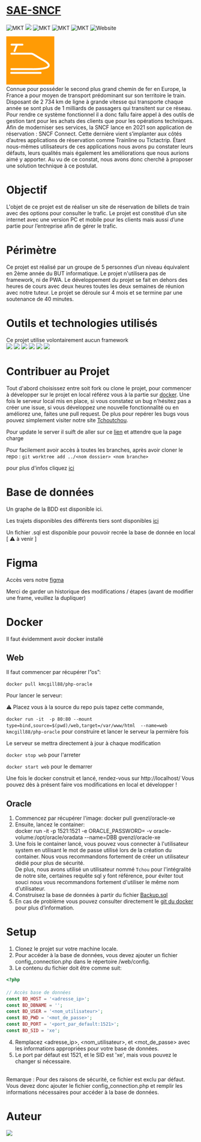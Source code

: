# [SAE-SNCF](http://tchoutchou.ovh)

![MKT](https://img.shields.io/badge/license-MIT_License-red.svg)
<img src="https://img.shields.io/badge/license-Creative%20Commons-red">
![MKT](https://img.shields.io/badge/version-v1.0.0-blue.svg)
![MKT](https://img.shields.io/badge/languages-PHP_JS_HTML_CSS-orange.svg)
![MKT](https://img.shields.io/badge/platform-Web-1ightgrey.svg)
![Website](https://img.shields.io/website?down_color=lightgrey&down_message=offline&up_color=blue&up_message=online&url=http%3A%2F%2Ftchoutchou.ovh)

<img src="web/assets/images/fav.png"><br>
Connue pour posséder le second plus grand chemin de fer en Europe, la France a pour moyen de transport prédominant sur son territoire le train. Disposant de 2 734 km de ligne à grande vitesse qui transporte chaque année se sont plus de 1 milliards de passagers qui transitent sur ce réseau. Pour rendre ce système fonctionnel il a donc fallu faire appel à des outils de gestion tant pour les achats des clients que pour les opérations techniques.
Afin de moderniser ses services, la SNCF lance en 2021 son application de réservation : SNCF Connect. Cette dernière vient s’implanter aux côtés d’autres applications de réservation comme Trainline ou Tictactrip.
Étant nous-mêmes utilisateurs de ces applications nous avons pu constater leurs défauts, leurs qualités mais également les améliorations que nous aurions aimé y apporter. Au vu de ce constat, nous avons donc cherché à proposer une solution technique à ce postulat.

# Objectif

L'objet de ce projet est de réaliser un site de réservation de billets de train avec des options pour consulter le trafic. Le projet est constitué d’un site internet avec une version PC et mobile pour les clients mais aussi d’une partie pour l’entreprise afin de gérer le trafic.

# Périmètre

Ce projet est réalisé par un groupe de 5 personnes d’un niveau équivalent en 2ème année du BUT informatique. Le projet n'utilisera pas de framework, ni de PWA. Le développement du projet se fait en dehors des heures de cours avec deux heures toutes les deux semaines de réunion avec notre tuteur. Le projet se déroule sur 4 mois et se termine par une soutenance de 40 minutes.

# Outils et technologies utilisés
Ce projet utilise volontairement aucun framework <br>
<img src="https://img.shields.io/badge/JavaScript-323330?style=for-the-badge&logo=javascript&logoColor=F7DF1E"/>
<img src="https://img.shields.io/badge/html5-%23E34F26.svg?style=for-the-badge&logo=html5&logoColor=white"/>
<img src="https://img.shields.io/badge/css3-%231572B6.svg?style=for-the-badge&logo=css3&logoColor=white"/>
<img src="https://img.shields.io/badge/PHP-%23800080?style=for-the-badge&logo=php&logoColor=white"/>
<img src="https://img.shields.io/badge/SQL-%23ff0000?style=for-the-badge&logo=oracle&logoColor=white"/>
<img src="https://img.shields.io/badge/Docker-%230db7ed?style=for-the-badge&logo=docker&logoColor=white"/>




# Contribuer au Projet

Tout d'abord choisissez entre soit fork ou clone le projet, pour commencer à développer sur le projet en local référez vous à la partie sur <a href="#docker">docker</a>. Une fois le serveur local mis en place, si vous constatez un bug n'hésitez pas a créer une issue, si vous développez une nouvelle fonctionnalité ou en améliorez une, faites une pull request. De plus pour repérer les bugs vous pouvez simplement visiter notre site <a href="http://tchoutchou.ovh">Tchoutchou</a>.

Pour update le server il suift de aller sur ce <a href="http://82.65.238.70:5569/">lien</a> et attendre que la page charge

Pour facilement avoir accès à toutes les branches,
après avoir cloner le repo :
`git worktree add ../<nom dossier> <nom branche>  `

pour plus d'infos cliquez <a href="https://morgan.cugerone.com/blog/how-to-use-git-worktree-and-in-a-clean-way/">ici</a>

# Base de données

Un graphe de la BDD est disponible ici.

Les trajets disponibles des différents tiers sont disponibles <a href="rapport.pdf" target="_blank">ici</a>

Un fichier .sql est disponible pour pouvoir recrée la base de donnée en local [ :warning: à venir ]

# Figma

Accès vers notre <a href="https://www.figma.com/file/JoDxjyH653MXO4MKjn987D/SNCF?node-id=10%3A10">figma</a>

Merci de garder un historique des modifications / étapes (avant de modifier une frame, veuillez la dupliquer)

# Docker

Il faut évidemment avoir docker installé

## Web

Il faut commencer par récupérer l”os”:

`docker pull kmcgill88/php-oracle`

Pour lancer le serveur:

:warning: Placez vous à la source du repo puis tapez cette commande,<br>

`docker run -it  -p 80:80 --mount type=bind,source=$(pwd)/web,target=/var/www/html  --name=web kmcgill88/php-oracle`
pour construire et lancer le serveur la permière fois

Le serveur se mettra directement à jour à chaque modification

`docker stop web`
pour l'arreter

`docker start web`
pour le demarrer

Une fois le docker construit et lancé, rendez-vous sur http://localhost/
Vous pouvez dès à présent faire vos modifications en local et développer !

## Oracle

1. Commencez par récupérer l'image: docker pull gvenzl/oracle-xe
2. Ensuite, lancez le container: </br>
docker run -it -p 1521:1521 -e ORACLE_PASSWORD=<your password> -v oracle-volume:/opt/oracle/oradata --name=DBB gvenzl/oracle-xe
3. Une fois le container lancé, vous pouvez vous connecter à l'utilisateur system en utilisant le mot de passe utilisé lors de la création du container. Nous vous recommandons fortement de créer un utilisateur dédié pour plus de sécurité. </br>De plus, nous avons utilisé un utilisateur nommé `Tchou` pour l'intégralité de notre site, certaines requête sql y font référence, pour éviter tout souci nous vous recommandons fortement d'utiliser le même nom d'utilisateur.
4. Construisez la base de données à partir du fichier <a href="db/Backup.sql">Backup.sql</a>
5. En cas de problème vous pouvez consulter directement le <a href="https://github.com/gvenzl/oci-oracle-xe">git du docker</a> pour plus d’information.


# Setup


1. Clonez le projet sur votre machine locale.
2. Pour accéder à la base de données, vous devez ajouter un fichier config_connection.php dans le répertoire /web/config.
3. Le contenu du fichier doit être comme suit:
```PHP
<?php

// Accès base de données
const BD_HOST = '<adresse_ip>';
const BD_DBNAME = '';
const BD_USER = '<nom_utilisateur>';
const BD_PWD = '<mot_de_passe>';
const BD_PORT = '<port_par_default:1521>'; 
const BD_SID = 'xe';
```

4. Remplacez <adresse_ip>, <nom_utilisateur>, et <mot_de_passe> avec les informations appropriées pour votre base de données.
5. Le port par défaut est 1521, et le SID est 'xe', mais vous pouvez le changer si nécessaire.

</br>
Remarque : Pour des raisons de sécurité, ce fichier est exclu par défaut. Vous devez donc ajouter le fichier config_connection.php et remplir les informations nécessaires pour accéder à la base de données.

# Auteur

<a href="https://github.com/icepick4/TchouTchou/graphs/contributors">
  <img src="https://contrib.rocks/image?repo=icepick4/TchouTchou" />
</a>
